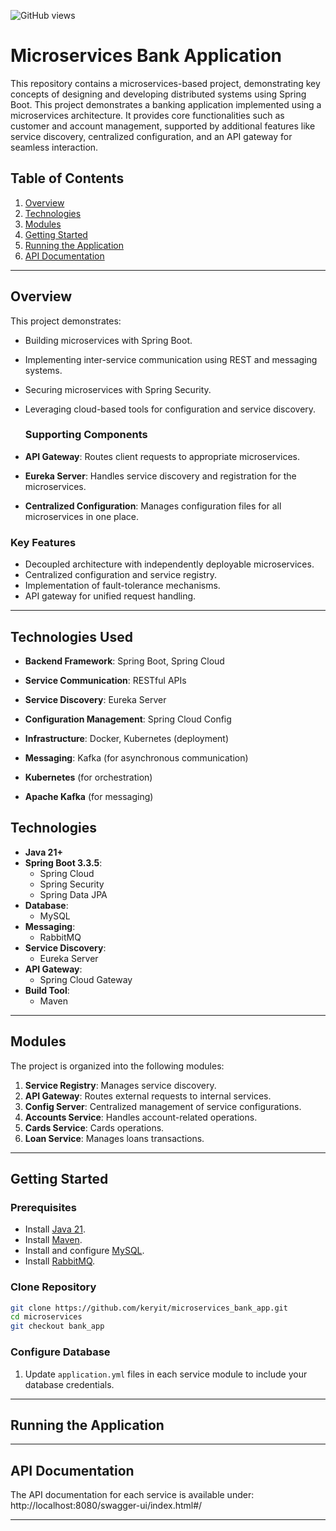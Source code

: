 ![GitHub views](https://komarev.com/ghpvc/?username=keryit&repo=microservices_bank_app&color=blue)


# Microservices Bank Application

This repository contains a microservices-based project, demonstrating key concepts of designing and developing distributed systems using Spring Boot. 
This project demonstrates a banking application implemented using a microservices architecture. It provides core functionalities such as customer and account management, supported by additional features like service discovery, centralized configuration, and an API gateway for seamless interaction.

## Table of Contents
1. [Overview](#overview)  
2. [Technologies](#technologies)  
3. [Modules](#modules)  
4. [Getting Started](#getting-started)  
5. [Running the Application](#running-the-application)  
6. [API Documentation](#api-documentation)  

---

## Overview

This project demonstrates:
- Building microservices with Spring Boot.
- Implementing inter-service communication using REST and messaging systems.
- Securing microservices with Spring Security.
- Leveraging cloud-based tools for configuration and service discovery.

  ### Supporting Components

- **API Gateway**: Routes client requests to appropriate microservices.

- **Eureka Server**: Handles service discovery and registration for the microservices.

- **Centralized Configuration**: Manages configuration files for all microservices in one place.




### Key Features
- Decoupled architecture with independently deployable microservices.
- Centralized configuration and service registry.
- Implementation of fault-tolerance mechanisms.
- API gateway for unified request handling.

---

## Technologies Used

- **Backend Framework**: Spring Boot, Spring Cloud

- **Service Communication**: RESTful APIs

- **Service Discovery**: Eureka Server

- **Configuration Management**: Spring Cloud Config

- **Infrastructure**: Docker, Kubernetes (deployment)

- **Messaging**: Kafka (for asynchronous communication)

- **Kubernetes** (for orchestration)

- **Apache Kafka** (for messaging)


## Technologies

- **Java 21+**
- **Spring Boot 3.3.5**:
  - Spring Cloud
  - Spring Security
  - Spring Data JPA
- **Database**:
  - MySQL
- **Messaging**:
  - RabbitMQ
- **Service Discovery**:
  - Eureka Server
- **API Gateway**:
  - Spring Cloud Gateway
- **Build Tool**:
  - Maven

---

## Modules

The project is organized into the following modules:

1. **Service Registry**: Manages service discovery.
2. **API Gateway**: Routes external requests to internal services.
3. **Config Server**: Centralized management of service configurations.
4. **Accounts Service**: Handles account-related operations.
5. **Cards Service**: Cards operations.
6. **Loan Service**: Manages loans transactions.

---

## Getting Started

### Prerequisites
- Install [Java 21](https://www.oracle.com/java/technologies/javase-downloads.html).
- Install [Maven](https://maven.apache.org/install.html).
- Install and configure [MySQL](https://www.mysql.com/).
- Install [RabbitMQ](https://www.rabbitmq.com/download.html).

### Clone Repository
```bash
git clone https://github.com/keryit/microservices_bank_app.git
cd microservices
git checkout bank_app
```

### Configure Database
1. Update `application.yml` files in each service module to include your database credentials.


---

## Running the Application


---

## API Documentation

The API documentation for each service is available under:
http://localhost:8080/swagger-ui/index.html#/


---

